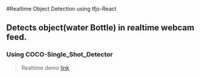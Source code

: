 #Realtime Object Detection using tfjs-React


## Detects object(water Bottle) in realtime webcam feed.
### Using COCO-Single_Shot_Detector


>Realtime demo [link](https://kcltb.codesandbox.io/)
